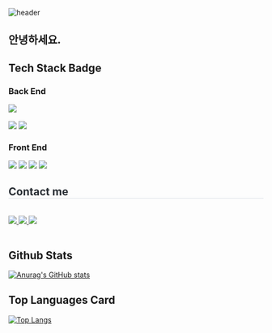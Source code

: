 ![header](https://capsule-render.vercel.app/api?type=Waving)

## 안녕하세요. 


## Tech Stack Badge

### Back End

<div style="text-align: left;">
    <div style="margin: ; text-align: left;" "text-align: left;"> <img src="https://img.shields.io/badge/Java-007396?style=for-the-badge&logo=Java&logoColor=white">
          </div>
    </div>
<br/>

<img src="https://img.shields.io/badge/JavaScript-F7DF1E?style=flat-square&logo=JavaScript&logoColor=white"/>
<img src="https://img.shields.io/badge/Python-3776AB?style=flat-square&logo=Python&logoColor=white"/>

### Front End

<img src="https://img.shields.io/badge/html5-E34F26?style=flat-square&logo=html5&logoColor=white"/>
<img src="https://img.shields.io/badge/css-663399?style=flat-square&logo=css&logoColor=white"/>
<img src="https://img.shields.io/badge/springboot-6DB33F?style=flat-square&logo=springboot&logoColor=white"/>
<img src="https://img.shields.io/badge/react-61DAFB?style=flat-square&logo=react&logoColor=white"/>


<div style="text-align: left;">
    <h2 style="border-bottom: 1px solid #d8dee4; color: #282d33;">  Contact me </h2> <br> 
    <div style="text-align: left;"> <a href=dlseprtm@naver.com> <img src="https://img.shields.io/badge/Naver-03C75A?style=for-the-badge&logo=Naver&logoColor=white&link=dlseprtm@naver.com"> </a>
         <a href=https://www.notion.so/Mijin-Kim-2291b4aae89980a98242e08eeb00fdec> <img src="https://img.shields.io/badge/Notion-000000?style=for-the-badge&logo=Notion&logoColor=white&link=https://www.notion.so/Mijin-Kim-2291b4aae89980a98242e08eeb00fdec"> </a>
         <a href=mailto:a77018847@gmail.com> <img src="https://img.shields.io/badge/Gmail-EA4335?style=for-the-badge&logo=Gmail&logoColor=white&link=mailto:a77018847@gmail.com"> </a>
          </div>  <br> 
    <div style="text-align: left;">  </div> 
    </div>
    
    

## Github Stats

[![Anurag's GitHub stats](https://github-readme-stats.vercel.app/api?username=asdf327)](https://github.com/anuraghazra/github-readme-stats)

## Top Languages Card

[![Top Langs](https://github-readme-stats.vercel.app/api/top-langs/?username=asdf327)](https://github.com/anuraghazra/github-readme-stats)



<!--
**asdf327/asdf327** is a ✨ _special_ ✨ repository because its `README.md` (this file) appears on your GitHub profile.

Here are some ideas to get you started:

- 🔭 I’m currently working on ...
- 🌱 I’m currently learning ...
- 👯 I’m looking to collaborate on ...
- 🤔 I’m looking for help with ...
- 💬 Ask me about ...
- 📫 How to reach me: ...
- 😄 Pronouns: ...
- ⚡ Fun fact: ...
-->
